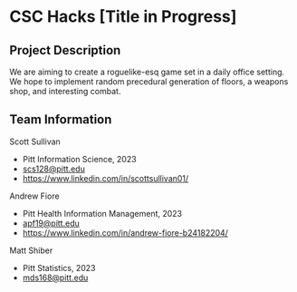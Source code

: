 # CSC Hacks [Title in Progress]

## Project Description
We are aiming to create a roguelike-esq game set in a daily office setting. We hope to implement random precedural generation of floors, a weapons shop, and interesting combat.

## Team Information
Scott Sullivan
* Pitt Information Science, 2023
* scs128@pitt.edu
* https://www.linkedin.com/in/scottsullivan01/

Andrew Fiore
* Pitt Health Information Management, 2023
* apf19@pitt.edu
* https://www.linkedin.com/in/andrew-fiore-b24182204/

Matt Shiber
* Pitt Statistics, 2023
* mds168@pitt.edu